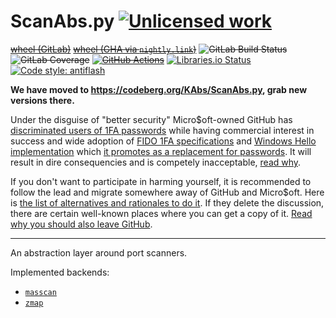 ScanAbs.py [![Unlicensed work](https://raw.githubusercontent.com/unlicense/unlicense.org/master/static/favicon.png)](https://unlicense.org/)
===============
~~[wheel (GitLab)](https://gitlab.com/KOLANICH/ScanAbs.py/-/jobs/artifacts/master/raw/dist/ScanAbs-0.CI-py3-none-any.whl?job=build)~~
~~[wheel (GHA via `nightly.link`)](https://nightly.link/KOLANICH-libs/ScanAbs.py/workflows/CI/master/ScanAbs-0.CI-py3-none-any.whl)~~
~~![GitLab Build Status](https://gitlab.com/KOLANICH-libs/ScanAbs.py/badges/master/pipeline.svg)~~
~~![GitLab Coverage](https://gitlab.com/KOLANICH-libs/ScanAbs.py/badges/master/coverage.svg)~~
~~[![GitHub Actions](https://github.com/KOLANICH-libs/ScanAbs.py/workflows/CI/badge.svg)](https://github.com/KOLANICH-libs/ScanAbs.py/actions/)~~
[![Libraries.io Status](https://img.shields.io/librariesio/github/KOLANICH-libs/ScanAbs.py.svg)](https://libraries.io/github/KOLANICH-libs/ScanAbs.py)
[![Code style: antiflash](https://img.shields.io/badge/code%20style-antiflash-FFF.svg)](https://codeberg.org/KOLANICH-tools/antiflash.py)

**We have moved to https://codeberg.org/KAbs/ScanAbs.py, grab new versions there.**

Under the disguise of "better security" Micro$oft-owned GitHub has [discriminated users of 1FA passwords](https://github.blog/2023-03-09-raising-the-bar-for-software-security-github-2fa-begins-march-13/) while having commercial interest in success and wide adoption of [FIDO 1FA specifications](https://fidoalliance.org/specifications/download/) and [Windows Hello implementation](https://support.microsoft.com/en-us/windows/passkeys-in-windows-301c8944-5ea2-452b-9886-97e4d2ef4422) which [it promotes as a replacement for passwords](https://github.blog/2023-07-12-introducing-passwordless-authentication-on-github-com/). It will result in dire consequencies and is competely inacceptable, [read why](https://codeberg.org/KOLANICH/Fuck-GuanTEEnomo).

If you don't want to participate in harming yourself, it is recommended to follow the lead and migrate somewhere away of GitHub and Micro$oft. Here is [the list of alternatives and rationales to do it](https://github.com/orgs/community/discussions/49869). If they delete the discussion, there are certain well-known places where you can get a copy of it. [Read why you should also leave GitHub](https://codeberg.org/KOLANICH/Fuck-GuanTEEnomo).

---

An abstraction layer around port scanners.

Implemented backends:

* [`masscan`](https://github.com/robertdavidgraham/masscan)
* [`zmap`](https://github.com/zmap/zmap)

